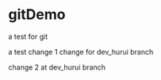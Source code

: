 # gitDemo
a test for git

a test change 1 change for dev_hurui branch

change 2 at dev_hurui branch
